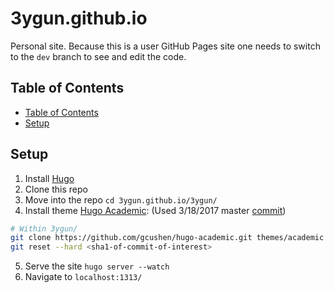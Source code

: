 # 3ygun.github.io

Personal site. Because this is a user GitHub Pages site one needs to switch to the `dev` branch to see and edit the code.

## Table of Contents

<!-- TOC depthFrom:2 -->

- [Table of Contents](#table-of-contents)
- [Setup](#setup)

<!-- /TOC -->

## Setup

1. Install [Hugo](https://gohugo.io/)
2. Clone this repo
3. Move into the repo `cd 3ygun.github.io/3ygun/`
4. Install theme [Hugo Academic](https://github.com/gcushen/hugo-academic): (Used 3/18/2017 master [commit](https://github.com/gcushen/hugo-academic/commit/18ab2388f644ea4e7a6a2b591b247eece4fde195))

```bash
# Within 3ygun/
git clone https://github.com/gcushen/hugo-academic.git themes/academic
git reset --hard <sha1-of-commit-of-interest>
```

5. Serve the site `hugo server --watch`
6. Navigate to `localhost:1313/`
